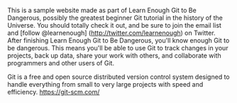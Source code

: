 This is a sample website made as part of Learn Enough Git to Be Dangerous, possibly the greatest beginner Git tutorial in the history of the Universe. You should totally check it out, and be sure to join the email list and [follow @learnenough] (http://twitter.com/learnenough) on Twitter. After finishing Learn Enough Git to Be Dangerous, you'll know enough Git to be dangerous. This means you'll be able to use Git to track changes in your projects, back up data, share your work with others, and collaborate with programmers and other users of Git.

Git is a free and open source distributed version control system designed to handle everything from small to very large projects with speed and efficiency.	https://git-scm.com/